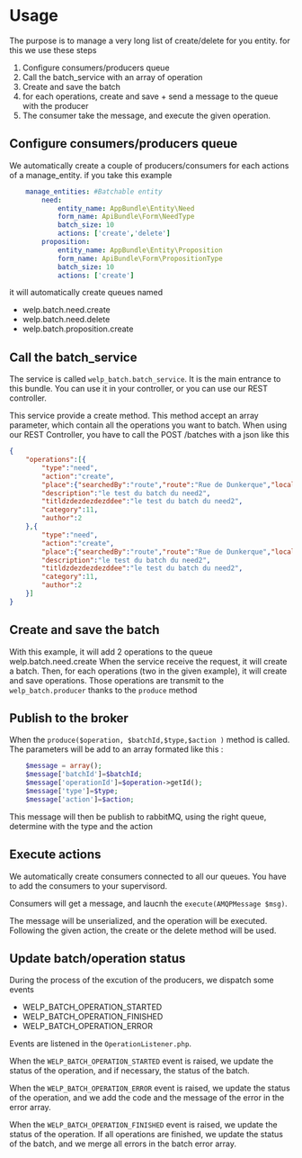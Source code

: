 # Usage

The purpose is to manage a very long list of create/delete for you entity. for this we use these steps

1. Configure consumers/producers queue
2. Call the batch_service with an array of operation
3. Create and save the batch
4. for each operations, create and save + send a message to the queue with the producer
5. The consumer take the message, and execute the given operation.

## Configure consumers/producers queue

We automatically create a couple of producers/consumers for each actions of a manage_entity. if you take this example

```yaml
    manage_entities: #Batchable entity
        need:
            entity_name: AppBundle\Entity\Need
            form_name: ApiBundle\Form\NeedType
            batch_size: 10
            actions: ['create','delete']
        proposition:
            entity_name: AppBundle\Entity\Proposition
            form_name: ApiBundle\Form\PropositionType
            batch_size: 10
            actions: ['create']
```

it will automatically create queues named
* welp.batch.need.create
* welp.batch.need.delete
* welp.batch.proposition.create

## Call the batch_service

The service is called `welp_batch.batch_service`. It is the main entrance to this bundle. You can use it in your controller, or you can use our REST controller.

This service provide a create method. This method accept an array parameter, which contain all the operations you want to batch.
When using our REST Controller, you have to call the POST /batches with a json like this

```json
{
    "operations":[{
        "type":"need",
        "action":"create",
        "place":{"searchedBy":"route","route":"Rue de Dunkerque","locality":"Paris","administrativeArealevel1":"Île-de-France","country":"France","name":"Rue de Dunkerque, Paris, France","latitude":48.8807242, "longitude":2.351648399999931},
        "description":"le test du batch du need2",
        "titldzdezdezdezddee":"le test du batch du need2",
        "category":11,
        "author":2
    },{
        "type":"need",
        "action":"create",
        "place":{"searchedBy":"route","route":"Rue de Dunkerque","locality":"Paris","administrativeArealevel1":"Île-de-France","country":"France","name":"Rue de Dunkerque, Paris, France","latitude":48.8807242, "longitude":2.351648399999931},
        "description":"le test du batch du need2",
        "titldzdezdezdezddee":"le test du batch du need2",
        "category":11,
        "author":2
    }]
}
```



## Create and save the batch

With this example, it will add 2 operations to the queue welp.batch.need.create
When the service receive the request, it will create a batch. Then, for each operations (two in the given example), it will create and save operations.
Those operations are transmit to the `welp_batch.producer` thanks to the `produce` method

## Publish to the broker

When the `produce($operation, $batchId,$type,$action )` method is called. The parameters will be add to an array formated like this :

```php
    $message = array();
    $message['batchId']=$batchId;
    $message['operationId']=$operation->getId();
    $message['type']=$type;
    $message['action']=$action;
```

This message will then be publish to rabbitMQ, using the right queue, determine with the type and the action


## Execute actions

We automatically create consumers connected to all our queues.
You have to add the consumers to your supervisord.

Consumers will get a message, and laucnh the `execute(AMQPMessage $msg)`.

The message will be unserialized, and the operation will be executed. Following the given action, the create or the delete method will be used.


## Update batch/operation status

During the process of the excution of the producers, we dispatch some events
* WELP_BATCH_OPERATION_STARTED
* WELP_BATCH_OPERATION_FINISHED
* WELP_BATCH_OPERATION_ERROR

Events are listened in the `OperationListener.php`.

When the `WELP_BATCH_OPERATION_STARTED` event is raised, we update the status of the operation, and if necessary, the status of the batch.

When the `WELP_BATCH_OPERATION_ERROR` event is raised, we update the status of the operation, and we add the code and the message of the error in the error array.

When the `WELP_BATCH_OPERATION_FINISHED` event is raised, we update the status of the operation. If all operations are finished, we update the status of the batch, and we merge all errors in the batch error array.
